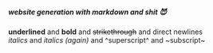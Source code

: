 ##### website generation with markdown and shit 😈

__underlined__ and **bold** and ~~strikethrough~~ and direct newlines\
_italics_ and *italics (again)* and ^superscript^ and ~subscript~
